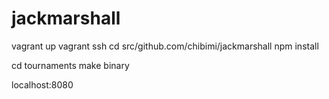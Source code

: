 # jackmarshall
vagrant up
vagrant ssh
cd src/github.com/chibimi/jackmarshall
npm install

cd tournaments
make binary


localhost:8080
